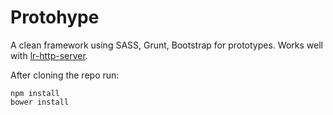 # Protohype

A clean framework using SASS, Grunt, Bootstrap for prototypes. Works well with [lr-http-server](https://www.npmjs.com/package/lr-http-server).

After cloning the repo run:
```
npm install
bower install
```